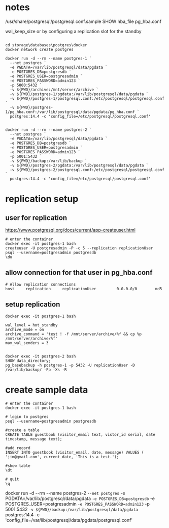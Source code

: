 
# notes

/usr/share/postgresql/postgresql.conf.sample
SHOW hba_file
pg_hba.conf

wal_keep_size    or by configuring a replication slot for the standby

```

cd storage\databases\postgres\docker
docker network create postgres

docker run -d --rm --name postgres-1 `
  --net postgres `
  -e PGDATA=/var/lib/postgresql/data/pgdata `
  -e POSTGRES_DB=postgresdb `
  -e POSTGRES_USER=postgresadmin `
  -e POSTGRES_PASSWORD=admin123 `
  -p 5000:5432 `
  -v ${PWD}/archive:/mnt/server/archive `
  -v ${PWD}/postgres-1/pgdata:/var/lib/postgresql/data/pgdata `
  -v ${PWD}/postgres-1/postgresql.conf:/etc/postgresql/postgresql.conf `
  -v ${PWD}/postgres-1/pg_hba.conf:/var/lib/postgresql/data/pgdata/pg_hba.conf `
  postgres:14.4 -c 'config_file=/etc/postgresql/postgresql.conf'


docker run -d --rm --name postgres-2 `
  --net postgres `
  -e PGDATA=/var/lib/postgresql/data/pgdata `
  -e POSTGRES_DB=postgresdb `
  -e POSTGRES_USER=postgresadmin `
  -e POSTGRES_PASSWORD=admin123 `
  -p 5001:5432 `
  -v ${PWD}/backup:/var/lib/backup `
  -v ${PWD}/postgres-2/pgdata:/var/lib/postgresql/data/pgdata `
  -v ${PWD}/postgres-2/postgresql.conf:/etc/postgresql/postgresql.conf `
  postgres:14.4 -c 'config_file=/etc/postgresql/postgresql.conf'
```  


# replication setup 

## user for replication
https://www.postgresql.org/docs/current/app-createuser.html

```
# enter the container 
docker exec -it postgres-1 bash
createuser -U postgresadmin -P -c 5 --replication replicationUser
psql --username=postgresadmin postgresdb
\du
```

## allow connection for that user in pg_hba.conf

```
# Allow replication connections
host     replication     replicationUser         0.0.0.0/0        md5
```

## setup replication

```
docker exec -it postgres-1 bash

wal_level = hot_standby
archive_mode = on
archive_command = 'test ! -f /mnt/server/archive/%f && cp %p /mnt/server/archive/%f'
max_wal_senders = 3
```
```

docker exec -it postgres-2 bash
SHOW data_directory;
pg_basebackup -h postgres-1 -p 5432 -U replicationUser -D /var/lib/backup/ -Fp -Xs -R
```

# create sample data
```
# enter the container 
docker exec -it postgres-1 bash

# login to postgres
psql --username=postgresadmin postgresdb

#create a table
CREATE TABLE guestbook (visitor_email text, vistor_id serial, date timestamp, message text);

#add record
INSERT INTO guestbook (visitor_email, date, message) VALUES ( 'jim@gmail.com', current_date, 'This is a test.');

#show table
\dt

# quit 
\q
```



docker run -d --rm --name postgres-2 `
  --net postgres `
  -e PGDATA=/var/lib/postgresql/data/pgdata `
  -e POSTGRES_DB=postgresdb `
  -e POSTGRES_USER=postgresadmin `
  -e POSTGRES_PASSWORD=admin123 `
  -p 5001:5432 `
  -v ${PWD}/backup:/var/lib/postgresql/data/pgdata `
  postgres:14.4 -c 'config_file=/var/lib/postgresql/data/pgdata/postgresql.conf'
